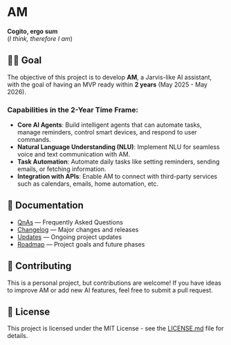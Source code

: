 # AM
**Cogito, ergo sum**  
(*I think, therefore I am*)

## 🧑‍💻 Goal
The objective of this project is to develop **AM**, a Jarvis-like AI assistant, with the goal of having an MVP ready within **2 years** (May 2025 - May 2026).

### **Capabilities in the 2-Year Time Frame:**
- **Core AI Agents**: Build intelligent agents that can automate tasks, manage reminders, control smart devices, and respond to user commands.
- **Natural Language Understanding (NLU)**: Implement NLU for seamless voice and text communication with AM.
- **Task Automation**: Automate daily tasks like setting reminders, sending emails, or fetching information.
- **Integration with APIs**: Enable AM to connect with third-party services such as calendars, emails, home automation, etc.

## 📄 Documentation

- [QnAs](docs/QnAs.md) — Frequently Asked Questions
- [Changelog](docs/CHANGELOG.md) — Major changes and releases
- [Updates](docs/UPDATES.md) — Ongoing project updates
- [Roadmap](docs/ROADMAP.md) — Project goals and future phases

## 🤝 Contributing
This is a personal project, but contributions are welcome! If you have ideas to improve AM or add new AI features, feel free to submit a pull request.

## 📝 License
This project is licensed under the MIT License - see the [LICENSE.md](LICENSE.md) file for details.
